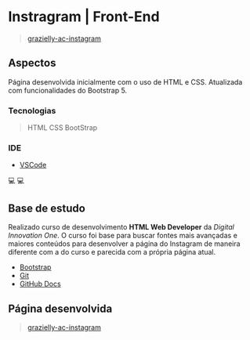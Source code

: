 # Instragram | Front-End #
>[grazielly-ac-instagram](https://grazielly-ac.github.io/front-end-insta/)

## Aspectos ##

Página desenvolvida inicialmente com o uso de HTML e CSS. Atualizada com funcionalidades do Bootstrap 5.

### Tecnologias ###

>HTML
>CSS
>BootStrap

### IDE ###
* [VSCode](https://code.visualstudio.com/download)

:computer:   :computer:
## Base de estudo ##

Realizado curso de desenvolvimento **HTML Web Developer** da *Digital Innovation One*. O curso foi base para buscar fontes mais avançadas e maiores conteúdos para desenvolver a página do Instagram de maneira diferente com a do curso e parecida com a própria página atual.

* [Bootstrap](https://getbootstrap.com/docs/5.0/getting-started/introduction/)
* [Git](https://git-scm.com/)
* [GitHub Docs](https://docs.github.com/pt/github/writing-on-github/basic-writing-and-formatting-syntax#links)

## Página desenvolvida ##

>[grazielly-ac-instagram](https://grazielly-ac.github.io/front-end-insta/)


